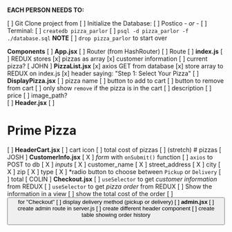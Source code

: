 **EACH PERSON NEEDS TO:**

[ ] Git Clone project from 
[ ] Initialize the Database:
    [ ] Postico
        *- or -*
    [ ] Terminal:
        [ ] `createdb pizza_parlor`
        [ ] `psql -d pizza_parlor -f ./database.sql`
            **NOTE**
            [ ] `drop pizza_parlor` to start over


**Components**
[ ] **App.jsx**
    [ ] Router (from HashRouter)
    [ ] Route
[ ] **index.js**
    [ ] REDUX stores
        [x] pizzas as array
        [x] customer information
        [ ] current pizza?
[ JOHN ] **PizzaList.jsx**
    [x] axios GET from database
    [x] store array to REDUX on index.js
    [x] header saying: "Step 1: Select Your Pizza"
    [ ] **DisplayPizza.jsx**
        [ ] pizza name
        [ ] button to add to cart
        [ ] button to remove from cart
            [ ] only show `remove` if the pizza is in the cart
        [ ] description
        [ ] price
        [ ] image_path?    
[ ] **Header.jsx**
    [ ] <h1> Prime Pizza </h1>
    [ ] **HeaderCart.jsx**
        [ ] cart icon
        [ ] total cost of pizzas
        [ ] (stretch) # pizzas
[ JOSH ] **CustomerInfo.jsx**
    [ X ] *form* with `onSubmit()` function
        [  ] `axios` to POST to db
        [ X ] *inputs*
            [ X ] customer_name
            [ X ] street_address
            [ X ] city
            [ X ] zip
            [ X ] type
                [ X ] *radio button to choose between `Pickup` or `Delivery`
            [ ] total
[ COLIN ] **Checkout.jsx**
    [ ] `useSelector` to get *customer information* from REDUX
    [ ] `useSelector` to get *pizza order* from REDUX
        [ ] Show the information in a <table> view
    [ ] show the total cost of the order
    [ ] <button> for "Checkout"
    [ ] display delivery method (pickup or delivery)
[ ] **admin.jsx**
    [ ] create admin route in server.js
    [ ] create different header component
    [ ] create table showing order history